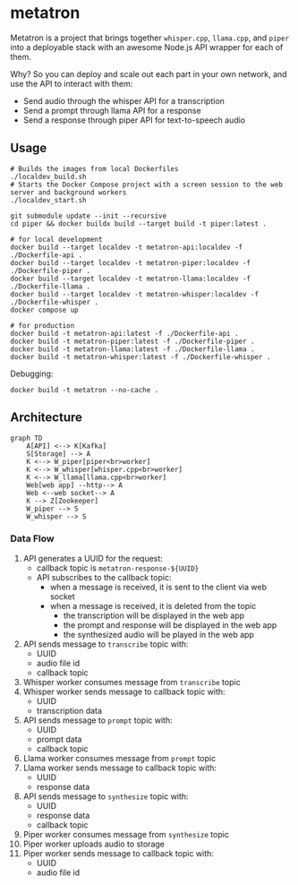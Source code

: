 # metatron

Metatron is a project that brings together `whisper.cpp`, `llama.cpp`, and `piper` into a deployable stack with an awesome Node.js API wrapper for each of them.

Why? So you can deploy and scale out each part in your own network, and use the API to interact with them:
* Send audio through the whisper API for a transcription
* Send a prompt through llama API for a response
* Send a response through piper API for text-to-speech audio

## Usage

```shell
# Builds the images from local Dockerfiles
./localdev_build.sh
# Starts the Docker Compose project with a screen session to the web server and background workers
./localdev_start.sh
```

```shell
git submodule update --init --recursive
cd piper && docker buildx build --target build -t piper:latest .

# for local development
docker build --target localdev -t metatron-api:localdev -f ./Dockerfile-api .
docker build --target localdev -t metatron-piper:localdev -f ./Dockerfile-piper .
docker build --target localdev -t metatron-llama:localdev -f ./Dockerfile-llama .
docker build --target localdev -t metatron-whisper:localdev -f ./Dockerfile-whisper .
docker compose up

# for production
docker build -t metatron-api:latest -f ./Dockerfile-api .
docker build -t metatron-piper:latest -f ./Dockerfile-piper .
docker build -t metatron-llama:latest -f ./Dockerfile-llama .
docker build -t metatron-whisper:latest -f ./Dockerfile-whisper .
```

Debugging:

```shell
docker build -t metatron --no-cache .
```

## Architecture

```mermaid
graph TD
    A[API] <--> K[Kafka]
    S[Storage] --> A
    K <--> W_piper[piper<br>worker]
    K <--> W_whisper[whisper.cpp<br>worker]
    K <--> W_llama[llama.cpp<br>worker]
    Web[web app] --http--> A
    Web <--web socket--> A
    K --> Z[Zookeeper]
    W_piper --> S
    W_whisper --> S
```

### Data Flow

1. API generates a UUID for the request:
   * callback topic is `metatron-response-${UUID}`
   * API subscribes to the callback topic:
     * when a message is received, it is sent to the client via web socket
     * when a message is received, it is deleted from the topic
       * the transcription will be displayed in the web app
       * the prompt and response will be displayed in the web app
       * the synthesized audio will be played in the web app
2. API sends message to `transcribe` topic with:
   * UUID
   * audio file id
   * callback topic
3. Whisper worker consumes message from `transcribe` topic
4. Whisper worker sends message to callback topic with:
   * UUID
   * transcription data
5. API sends message to `prompt` topic with:
   * UUID
   * prompt data
   * callback topic
6. Llama worker consumes message from `prompt` topic
7. Llama worker sends message to callback topic with:
   * UUID
   * response data
8. API sends message to `synthesize` topic with:
   * UUID
   * response data
   * callback topic
9. Piper worker consumes message from `synthesize` topic
10. Piper worker uploads audio to storage
11. Piper worker sends message to callback topic with:
    * UUID
    * audio file id
